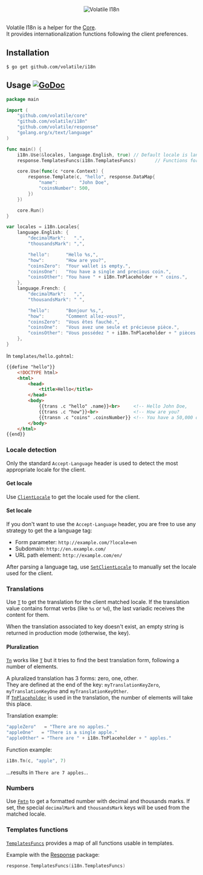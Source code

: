 <p align="center"><img src="http://volatile.whitedevops.com/images/repositories/i18n/logo.png" alt="Volatile I18n" title="Volatile I18n"><br><br></p>

Volatile I18n is a helper for the [Core](https://github.com/volatile/core).  
It provides internationalization functions following the client preferences.

## Installation

```Shell
$ go get github.com/volatile/i18n
```

## Usage [![GoDoc](https://godoc.org/github.com/volatile/i18n?status.svg)](https://godoc.org/github.com/volatile/i18n)

```Go
package main

import (
	"github.com/volatile/core"
	"github.com/volatile/i18n"
	"github.com/volatile/response"
	"golang.org/x/text/language"
)

func main() {
	i18n.Use(&locales, language.English, true) // Default locale is language.English and client locale will be saved in a cookie.
	response.TemplatesFuncs(i18n.TemplatesFuncs)       // Functions for templates

	core.Use(func(c *core.Context) {
		response.Template(c, "hello", response.DataMap{
			"name":        "John Doe",
			"coinsNumber": 500,
		})
	})

	core.Run()
}

var locales = i18n.Locales{
	language.English: {
		"decimalMark":   ".",
		"thousandsMark": ",",

		"hello":      "Hello %s,",
		"how":        "How are you?",
		"coinsZero":  "Your wallet is empty.",
		"coinsOne":   "You have a single and precious coin.",
		"coinsOther": "You have " + i18n.TnPlaceholder + " coins.",
	},
	language.French: {
		"decimalMark":   ",",
		"thousandsMark": " ",

		"hello":      "Bonjour %s,",
		"how":        "Comment allez-vous?",
		"coinsZero":  "Vous êtes fauché.",
		"coinsOne":   "Vous avez une seule et précieuse pièce.",
		"coinsOther": "Vous possédez " + i18n.TnPlaceholder + " pièces.",
	},
}
```

In `templates/hello.gohtml`:

```HTML
{{define "hello"}}
	<!DOCTYPE html>
	<html>
		<head>
			<title>Hello</title>
		</head>
		<body>
			{{trans .c "hello" .name}}<br>     <!-- Hello John Doe,          -->
			{{trans .c "how"}}<br>             <!-- How are you?             -->
			{{transn .c "coins" .coinsNumber}} <!-- You have a 50,000 coins. -->
		</body>
	</html>
{{end}}
```

### Locale detection

Only the standard `Accept-Language` header is used to detect the most appropriate locale for the client.

#### Get locale

Use [`ClientLocale`](https://godoc.org/github.com/volatile/i18n#ClientLocale) to get the locale used for the client.

#### Set locale

If you don't want to use the `Accept-Language` header, you are free to use any strategy to get the a language tag:

- Form parameter: `http://example.com/?locale=en`
- Subdomain: `http://en.example.com/`
- URL path element: `http://example.com/en/`

After parsing a language tag, use [`SetClientLocale`](https://godoc.org/github.com/volatile/i18n#SetClientLocale) to manually set the locale used for the client.

### Translations

Use [`T`](https://godoc.org/github.com/volatile/i18n#T) to get the translation for the client matched locale.
If the translation value contains format verbs (like `%s` or `%d`), the last variadic receives the content for them.

When the translation associated to key doesn't exist, an empty string is returned in production mode (otherwise, the key).

#### Pluralization

[`Tn`](https://godoc.org/github.com/volatile/i18n#Tn) works like [`T`](https://godoc.org/github.com/volatile/i18n#T) but it tries to find the best translation form, following a number of elements.

A pluralized translation has 3 forms: zero, one, other.  
They are defined at the end of the key: `myTranslationKeyZero`, `myTranslationKeyOne` and `myTranslationKeyOther`.  
If [`TnPlaceholder`](https://godoc.org/github.com/volatile/i18n#pkg-constants) is used in the translation, the number of elements will take this place.

Translation example:

```Go
"appleZero"   = "There are no apples."
"appleOne"   = "There is a single apple."
"appleOther" = "There are " + i18n.TnPlaceholder + " apples."
```

Function example:

```Go
i18n.Tn(c, "apple", 7)
```
…results in `There are 7 apples.`.

### Numbers

Use [`Fmtn`](https://godoc.org/github.com/volatile/i18n#Fmtn) to get a formatted number with decimal and thousands marks.
If set, the special `decimalMark` and `thousandsMark` keys will be used from the matched locale.

### Templates functions

[`TemplatesFuncs`](https://godoc.org/github.com/volatile/i18n#TemplatesFuncs) provides a map of all functions usable in templates.

Example with the [Response](https://github.com/volatile/response) package:

```Go
response.TemplatesFuncs(i18n.TemplatesFuncs)
```
